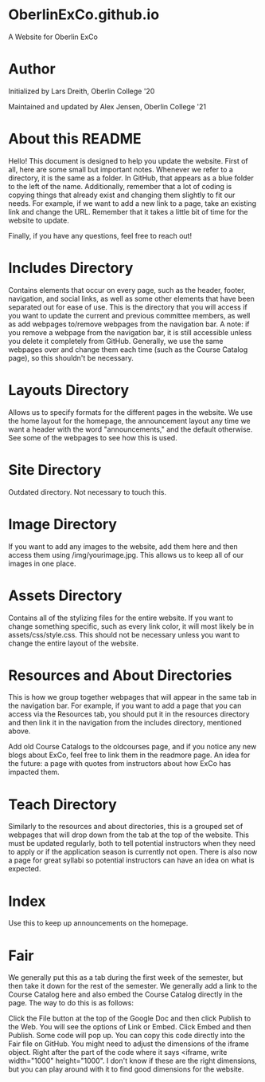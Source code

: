 # OberlinExCo.github.io
A Website for Oberlin ExCo

# Author
Initialized by Lars Dreith, Oberlin College '20

Maintained and updated by Alex Jensen, Oberlin College '21

# About this README
Hello! This document is designed to help you update the website. First of all, here are some small but important notes. Whenever we refer to a directory, it is the same as a folder. In GitHub, that appears as a blue folder to the left of the name. Additionally, remember that a lot of coding is copying things that already exist and changing them slightly to fit our needs. For example, if we want to add a new link to a page, take an existing link and change the URL. Remember that it takes a little bit of time for the website to update.

Finally, if you have any questions, feel free to reach out!

# Includes Directory
Contains elements that occur on every page, such as the header, footer, navigation, and social links, as well as some other elements that have been separated out for ease of use. This is the directory that you will access if you want to update the current and previous committee members, as well as add webpages to/remove webpages from the navigation bar. A note: if you remove a webpage from the navigation bar, it is still accessible unless you delete it completely from GitHub. Generally, we use the same webpages over and change them each time (such as the Course Catalog page), so this shouldn't be necessary.

# Layouts Directory
Allows us to specify formats for the different pages in the website. We use the home layout for the homepage, the announcement layout any time we want a header with the word "announcements," and the default otherwise. See some of the webpages to see how this is used.

# Site Directory
Outdated directory. Not necessary to touch this.

# Image Directory
If you want to add any images to the website, add them here and then access them using /img/yourimage.jpg. This allows us to keep all of our images in one place.

# Assets Directory
Contains all of the stylizing files for the entire website. If you want to change something specific, such as every link color, it will most likely be in assets/css/style.css. This should not be necessary unless you want to change the entire layout of the website.

# Resources and About Directories
This is how we group together webpages that will appear in the same tab in the navigation bar. For example, if you want to add a page that you can access via the Resources tab, you should put it in the resources directory and then link it in the navigation from the includes directory, mentioned above.

Add old Course Catalogs to the oldcourses page, and if you notice any new blogs about ExCo, feel free to link them in the readmore page. An idea for the future: a page with quotes from instructors about how ExCo has impacted them.

# Teach Directory
Similarly to the resources and about directories, this is a grouped set of webpages that will drop down from the tab at the top of the website. This must be updated regularly, both to tell potential instructors when they need to apply or if the application season is currently not open. There is also now a page for great syllabi so potential instructors can have an idea on what is expected.

# Index
Use this to keep up announcements on the homepage.

# Fair
We generally put this as a tab during the first week of the semester, but then take it down for the rest of the semester. We generally add a link to the Course Catalog here and also embed the Course Catalog directly in the page. The way to do this is as follows:

Click the File button at the top of the Google Doc and then click Publish to the Web. You will see the options of Link or Embed. Click Embed and then Publish. Some code will pop up. You can copy this code directly into the Fair file on GitHub. You might need to adjust the dimensions of the iframe object. Right after the part of the code where it says <iframe, write width="1000" height="1000". I don't know if these are the right dimensions, but you can play around with it to find good dimensions for the website.

